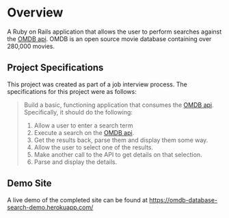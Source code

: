 # Overview
A Ruby on Rails application that allows the user to perform searches against the [OMDB api](https://www.omdbapi.com/).  OMDB is an open source movie database containing over 280,000 movies.  

## Project Specifications
This project was created as part of a job interview process. The specifications for this project were as follows:

> Build a basic, functioning application that consumes the [OMDB api](https://www.omdbapi.com/). Specifically, it should do the following:
> 
> 1. Allow a user to enter a search term
> 2. Execute a search on the [OMDB api](https://www.omdbapi.com/).
> 3. Get the results back, parse them and display them some way. 
> 4. Allow the user to select one of the results.
> 5. Make another call to the API to get details on that selection.
> 6. Parse and display the details.

## Demo Site
A live demo of the completed site can be found at https://omdb-database-search-demo.herokuapp.com/

